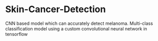 # Skin-Cancer-Detection
CNN based model which can accurately detect melanoma. Multi-class classification model using a custom convolutional neural network in tensorflow
